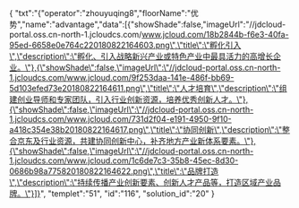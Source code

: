{
	"txt":"{\"operator\":\"zhouyuqing8\",\"floorName\":\"优势\",\"name\":\"advantage\",\"data\":[{\"showShade\":false,\"imageUrl\":\"//jdcloud-portal.oss.cn-north-1.jcloudcs.com/www.jcloud.com/18b2844b-f6e3-40fa-95ed-6658e0e764c220180822164603.png\",\"title\":\"孵化引入\",\"description\":\"孵化、引入战略新兴产业或特色产业中最具活力的高增长企业。\"},{\"showShade\":false,\"imageUrl\":\"//jdcloud-portal.oss.cn-north-1.jcloudcs.com/www.jcloud.com/9f253daa-141e-486f-bb69-5d103efed73e20180822164611.png\",\"title\":\"人才培育\",\"description\":\"组建创业导师和专家团队，引入行业创新资源，培养优秀创新人才。\"},{\"showShade\":false,\"imageUrl\":\"//jdcloud-portal.oss.cn-north-1.jcloudcs.com/www.jcloud.com/731d2f04-e191-4950-9f10-a418c354e38b20180822164617.png\",\"title\":\"协同创新\",\"description\":\"整合京东及行业资源，共建协同创新中心，补齐地方产业新体系要素。\"},{\"showShade\":false,\"imageUrl\":\"//jdcloud-portal.oss.cn-north-1.jcloudcs.com/www.jcloud.com/1c6de7c3-35b8-45ec-8d30-0686b98a775820180822164622.png\",\"title\":\"品牌打造\",\"description\":\"持续传播产业创新要素、创新人才产品等，打造区域产业品牌。\"}]}",
	"templet":"51",
	"id":"116",
	"solution_id":"20"
}